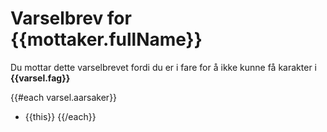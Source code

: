 # Varselbrev for {{mottaker.fullName}}

Du mottar dette varselbrevet fordi du er i fare for å ikke kunne få karakter i **{{varsel.fag}}**

{{#each varsel.aarsaker}}
 - {{this}}
{{/each}}
